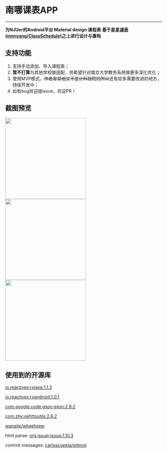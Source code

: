 # 南哪课表APP

-----

**为NJUer的Android平台 Material design 课程表**
**基于[星星课表(mnnyang/ClassSchedule)](https://github.com/mnnyang/ClassSchedule)之上进行设计与重构**

<!--more-->

## 支持功能


1. 支持手动添加、导入课程表；
2. **暂不打算**为其他学校做适配，并希望针对南京大学教务系统做更多深化优化；
3. 使用MVP模式。~~作者翠翠他又不是计科软院的所以~~还有较多需要改进的地方，持续开发中；
4. 如有bug欢迎提issue，欢迎PR！

## 截图预览

<img src="https://github.com/idealclover/NJU-Class-Shedule-Android/raw/master/img/Screenshot_2018-04-09-18-34-33-470_com.mnnyang.gz.png" width="260" height="auto"><img src="https://github.com/idealclover/NJU-Class-Shedule-Android/raw/master/img/Screenshot_2018-04-09-18-34-39-425_com.mnnyang.gz.png" width="260" height="auto"><img src="https://github.com/idealclover/NJU-Class-Shedule-Android/raw/master/img/Screenshot_2018-04-09-18-44-47-384_com.mnnyang.gz.png" width="260" height="auto">

## 使用到的开源库

[io.reactivex:rxjava:1.1.3](https://github.com/ReactiveX/RxJava)

[io.reactivex:rxandroid:1.0.1](https://github.com/ReactiveX/RxAndroid)

[com.google.code.gson:gson:2.8.2](https://github.com/google/gson)

[com.zhy:okhttputils:2.6.2](https://github.com/hongyangAndroid/okhttputils)

[wangjie/wheelview](https://github.com/wangjiegulu/WheelView)

html parse: [org.jsoup:jsoup:1.10.3](https://jsoup.org/download)

commit messages: [carloscuesta/gitmoji](https://github.com/carloscuesta/gitmoji/)